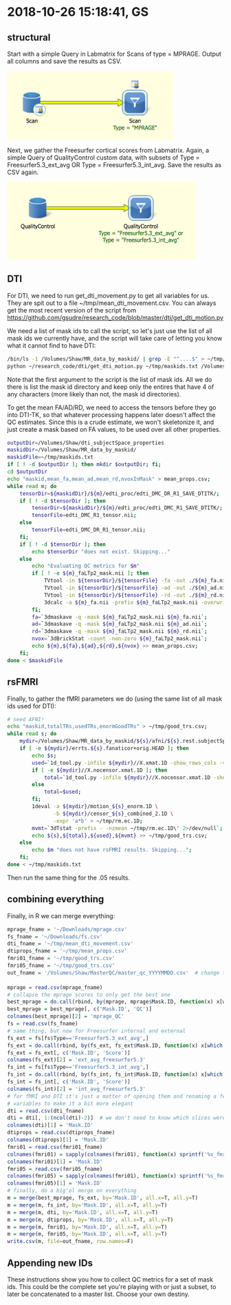 # 2018-10-26 15:18:41, GS

## structural

Start with a simple Query in Labmatrix for Scans of type = MPRAGE. Output all
columns and save the results as CSV. 

![](images/2018-10-26-15-25-53.png)

Next, we gather the Freesurfer cortical scores from Labmatrix. Again, a simple
Query of QualityControl custom
data, with subsets of Type = Freesurfer5.3_ext_avg OR Type =
Freesurfer5.3_int_avg. Save the results as CSV again.

![](images/2018-10-26-15-23-59.png)

## DTI
For DTI, we need to run get_dti_movement.py to get all variables for us. They
are spit out to a file ~/tmp/mean_dti_movement.csv. You can always get the most
recent version of the script from
https://github.com/gsudre/research_code/blob/master/dti/get_dti_motion.py

We need a list of mask ids to call the script, so let's just use the list of all
mask ids we currently have, and the script will take care of letting you know
what it cannot find to have DTI:

```bash
/bin/ls -1 /Volumes/Shaw/MR_data_by_maskid/ | grep -E "^....$" > ~/tmp/maskids.txt;
python ~/research_code/dti/get_dti_motion.py ~/tmp/maskids.txt /Volumes/Shaw/
```

Note that the first argument to the script is the list of mask ids. All we do
there is list the mask id directory and keep only the entires that have 4 of any
characters (more likely than not, the mask id directories).

To get the mean FA/AD/RD, we need to access the tensors before they go into
DTI-TK, so that whatever processing happens later doesn't affect the QC
estimates. Since this is a crude estimate, we won't skeletonize it, and just
create a mask based on FA values, to be used over all other properties.

```bash
outputDir=/Volumes/Shaw/dti_subjectSpace_properties
maskidDir=/Volumes/Shaw/MR_data_by_maskid/
maskidFile=~/tmp/maskids.txt
if [ ! -d $outputDir ]; then mkdir $outputDir; fi;
cd $outputDir
echo "maskid,mean_fa,mean_ad,mean_rd,nvoxInMask" > mean_props.csv;
while read m; do
    tensorDir=${maskidDir}/${m}/edti_proc/edti_DMC_DR_R1_SAVE_DTITK/;
    if [ ! -d $tensorDir ]; then
        tensorDir=${maskidDir}/${m}/edti_proc/edti_DMC_R1_SAVE_DTITK/;
        tensorFile=edti_DMC_R1_tensor.nii;
    else
        tensorFile=edti_DMC_DR_R1_tensor.nii;
    fi;
    if [ ! -d $tensorDir ]; then
        echo $tensorDir "does not exist. Skipping..."
    else
        echo "Evaluating QC metrics for $m"
        if [ ! -e ${m}_faLTp2_mask.nii ]; then
            TVtool -in ${tensorDir}/${tensorFile} -fa -out ./${m}_fa.nii;
            TVtool -in ${tensorDir}/${tensorFile} -ad -out ./${m}_ad.nii;
            TVtool -in ${tensorDir}/${tensorFile} -rd -out ./${m}_rd.nii;
            3dcalc -a ${m}_fa.nii -prefix ${m}_faLTp2_mask.nii -overwrite -expr "step(a-.2)";
        fi;
        fa=`3dmaskave -q -mask ${m}_faLTp2_mask.nii ${m}_fa.nii`;
        ad=`3dmaskave -q -mask ${m}_faLTp2_mask.nii ${m}_ad.nii`;
        rd=`3dmaskave -q -mask ${m}_faLTp2_mask.nii ${m}_rd.nii`;
        nvox=`3dBrickStat -count -non-zero ${m}_faLTp2_mask.nii`;
        echo ${m},${fa},${ad},${rd},${nvox} >> mean_props.csv;
    fi;
done < $maskidFile
```

## rsFMRI
Finally, to gather the fMRI parameters we do (using the same list of all mask
ids used for DTI):

```bash
# need AFNI!
echo "maskid,totalTRs,usedTRs,enormGoodTRs" > ~/tmp/good_trs.csv;
while read s; do
    mydir=/Volumes/Shaw/MR_data_by_maskid/${s}/afni/${s}.rest.subjectSpace.results;
    if [ -e ${mydir}/errts.${s}.fanaticor+orig.HEAD ]; then
        echo $s;
        used=`1d_tool.py -infile ${mydir}//X.xmat.1D -show_rows_cols -verb 0 | cut -d " " -f 1 -`;
        if [ -e ${mydir}//X.nocensor.xmat.1D ]; then
            total=`1d_tool.py -infile ${mydir}//X.nocensor.xmat.1D -show_rows_cols -verb 0 | cut -d " " -f 1 -`;
        else
            total=$used;
        fi;
        1deval -a ${mydir}/motion_${s}_enorm.1D \
               -b ${mydir}/censor_${s}_combined_2.1D \
               -expr 'a*b' > ~/tmp/rm.ec.1D;
        mvmt=`3dTstat -prefix - -nzmean ~/tmp/rm.ec.1D\' 2>/dev/null`;
        echo ${s},${total},${used},${mvmt} >> ~/tmp/good_trs.csv;
    else
        echo $m "does not have rsFMRI results. Skipping...";
    fi;
done < ~/tmp/maskids.txt
```

Then run the same thing for the .05 results.

## combining everything

Finally, in R we can merge everything:

```r
mprage_fname = '~/Downloads/mprage.csv'
fs_fname = '~/Downloads/fs.csv'
dti_fname = '~/tmp/mean_dti_movement.csv'
dtiprops_fname = '~/tmp/mean_props.csv'
fmri01_fname = '~/tmp/good_trs.csv'
fmri05_fname = '~/tmp/good_trs.csv'
out_fname = '/Volumes/Shaw/MasterQC/master_qc_YYYYMMDD.csv'  # change to today's date

mprage = read.csv(mprage_fname)
# collapse the mprage scores to only get the best one
best_mprage = do.call(rbind, by(mprage, mprage$Mask.ID, function(x) x[which.min(x$QC), ] ))
best_mprage = best_mprage[, c('Mask.ID', 'QC')]
colnames(best_mprage)[2] = 'mprage_QC'
fs = read.csv(fs_fname)
# same thing, but now for Freesurfer internal and external
fs_ext = fs[fs$Type=='Freesurfer5.3_ext_avg',]
fs_ext = do.call(rbind, by(fs_ext, fs_ext$Mask.ID, function(x) x[which.min(x$Score), ] ))
fs_ext = fs_ext[, c('Mask.ID', 'Score')]
colnames(fs_ext)[2] = 'ext_avg_freesurfer5.3'
fs_int = fs[fs$Type=='Freesurfer5.3_int_avg',]
fs_int = do.call(rbind, by(fs_int, fs_int$Mask.ID, function(x) x[which.min(x$Score), ] ))
fs_int = fs_int[, c('Mask.ID', 'Score')]
colnames(fs_int)[2] = 'int_avg_freesurfer5.3'
# for fMRI and DTI it's just a matter of opening them and renaming a few
# variables to make it a bit more elegant
dti = read.csv(dti_fname)
dti = dti[, 1:(ncol(dti)-2)]  # we don't need to know which slices were removed
colnames(dti)[1] = 'Mask.ID'
dtiprops = read.csv(dtiprops_fname)
colnames(dtiprops)[1] = 'Mask.ID'
fmri01 = read.csv(fmri01_fname)
colnames(fmri01) = sapply(colnames(fmri01), function(x) sprintf('%s_fmri01', x))
colnames(fmri01)[1] = 'Mask.ID'
fmri05 = read.csv(fmri05_fname)
colnames(fmri05) = sapply(colnames(fmri01), function(x) sprintf('%s_fmri05', x))
colnames(fmri05)[1] = 'Mask.ID'
# finally, do a big'ol merge on everything
m = merge(best_mprage, fs_ext, by='Mask.ID', all.x=T, all.y=T)
m = merge(m, fs_int, by='Mask.ID', all.x=T, all.y=T)
m = merge(m, dti, by='Mask.ID', all.x=T, all.y=T)
m = merge(m, dtiprops, by='Mask.ID', all.x=T, all.y=T)
m = merge(m, fmri01, by='Mask.ID', all.x=T, all.y=T)
m = merge(m, fmri05, by='Mask.ID', all.x=T, all.y=T)
write.csv(m, file=out_fname, row.names=F)
```

## Appending new IDs

These instructions show you how to collect QC metrics for a set of mask ids.
This could be the complete set you're playing with or just a subset, to later be
concatenated to a master list. Choose your own destiny.
